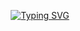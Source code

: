 <div width="100%" align="center">

[![Typing SVG](https://readme-typing-svg.herokuapp.com?font=IBM+Plex+Mono&duration=2000&color=845FC9&center=true&random=false&width=435&lines=Personal+Resume;React+%2B+Vite+%2B+TypeScript;Deploy+on+Vercel)](https://git.io/typing-svg)

</div>
